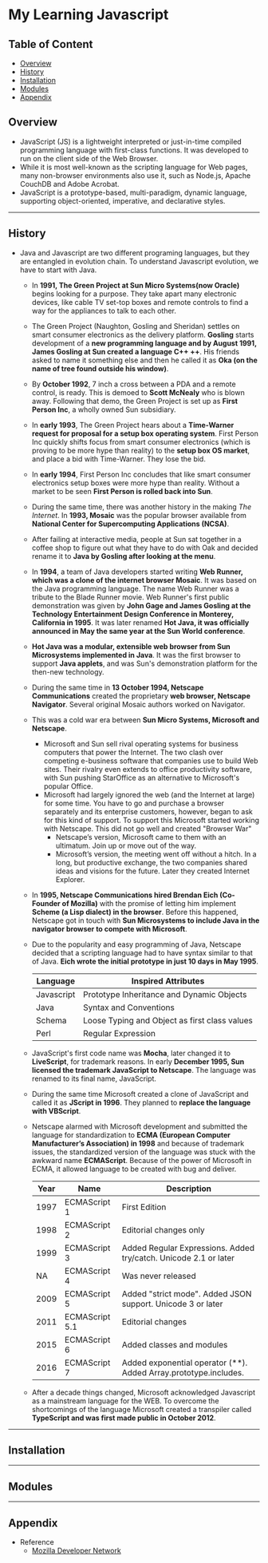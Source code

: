 # My Learning Javascript
## Table of Content
- [Overview](#Overview)
- [History](#History)
- [Installation](#Installation)
- [Modules](#Modules)
- [Appendix](#Appendix)

## Overview
- JavaScript (JS) is a lightweight interpreted or just-in-time compiled programming language with first-class functions. It was developed to run on the client side of the Web Browser.
- While it is most well-known as the scripting language for Web pages, many non-browser environments also use it, such as Node.js, Apache CouchDB and Adobe Acrobat.
- JavaScript is a prototype-based, multi-paradigm, dynamic language, supporting object-oriented, imperative, and declarative styles.
---
## History
- Java and Javascript are two different programing languages, but they are entangled in evolution chain. To understand Javascript evolution, we have to start with Java.
    - In **1991, The Green Project at Sun Micro Systems(now Oracle)** begins looking for a purpose. They take apart many electronic devices, like cable TV set-top boxes and remote controls to find a way for the appliances to talk to each other.
    - The Green Project (Naughton, Gosling and Sheridan) settles on smart consumer electronics as the delivery platform. **Gosling** starts development of a **new programming language and by August 1991, James Gosling at Sun created a language C++ ++**. His friends asked to name it something else and then he called it as **Oka (on the name of tree found outside his window)**.
    - By **October 1992**, 7 inch a cross between a PDA and a remote control, is ready. This is demoed to **Scott McNealy** who is blown away. Following that demo, the Green Project is set up as **First Person Inc**, a wholly owned Sun subsidiary.
    - In **early 1993**, The Green Project hears about a **Time-Warner request for proposal for a setup box operating system**. First Person Inc quickly shifts focus from smart consumer electronics (which is proving to be more hype than reality) to the **setup box OS market**, and place a bid with Time-Warner. They lose the bid.
    - In **early 1994**, First Person Inc concludes that like smart consumer electronics setup boxes were more hype than reality. Without a market to be seen **First Person is rolled back into Sun**.
    - During the same time, there was another history in the making *The Internet*. In **1993, Mosaic** was the popular browser available from **National Center for Supercomputing Applications (NCSA)**.
    - After failing at interactive media, people at Sun sat together in a coffee shop to figure out what they have to do with Oak and decided rename it to **Java by Gosling after looking at the menu**.
    - In **1994**, a team of Java developers started writing **Web Runner, which was a clone of the internet browser Mosaic**. It was based on the Java programming language. The name Web Runner was a tribute to the Blade Runner movie. Web Runner's first public demonstration was given by **John Gage and James Gosling at the Technology Entertainment Design Conference in Monterey, California in 1995**. It was later renamed **Hot Java, it was officially announced in May the same year at the Sun World conference**.
    - **Hot Java was a modular, extensible web browser from Sun Microsystems implemented in Java**. It was the first browser to support **Java applets**, and was Sun's demonstration platform for the then-new technology.
    - During the same time in **13 October 1994, Netscape Communications** created the proprietary **web browser, Netscape Navigator**. Several original Mosaic authors worked on Navigator.
    - This was a cold war era between **Sun Micro Systems, Microsoft and Netscape**. 
        - Microsoft and Sun sell rival operating systems for business computers that power the Internet. The two clash over competing e-business software that companies use to build Web sites. Their rivalry even extends to office productivity software, with Sun pushing StarOffice as an alternative to Microsoft's popular Office.
        - Microsoft had largely ignored the web (and the Internet at large) for some time. You have to go and purchase a browser separately and its enterprise customers, however, began to ask for this kind of support. To support this Microsoft started working with Netscape. This did not go well and created "Browser War"
            - Netscape’s version, Microsoft came to them with an ultimatum. Join up or move out of the way.
            - Microsoft’s version, the meeting went off without a hitch. In a long, but productive exchange, the two companies shared ideas and visions for the future. Later they created Internet Explorer. 
    - In **1995, Netscape Communications hired Brendan Eich (Co-Founder of Mozilla)** with the promise of letting him implement **Scheme (a Lisp dialect) in the browser**. Before this happened, Netscape got in touch with **Sun Microsystems to include Java in the navigator browser to compete with Microsoft**.
    - Due to the popularity and easy programming of Java, Netscape decided that a scripting language had to have syntax similar to that of Java. **Eich wrote the initial prototype in just 10 days in May 1995**.

        Language | Inspired Attributes
        --- | ---   
        Javascript | Prototype Inheritance and Dynamic Objects
        Java | Syntax and Conventions
        Schema | Loose Typing and Object as first class values
        Perl | Regular Expression

    - JavaScript's first code name was **Mocha**, later changed it to **LiveScript**, for trademark reasons. In early **December 1995, Sun licensed the trademark JavaScript to Netscape**. The language was renamed to its final name, JavaScript.
    - During the same time Microsoft created a clone of JavaScript and called it as **JScript in 1996**. They planned to **replace the language with VBScript**.
    - Netscape alarmed with Microsoft development and submitted the language for standardization to **ECMA (European Computer Manufacturer’s Association) in 1998** and because of trademark issues, the standardized version of the language was stuck with the awkward name **ECMAScript**. Because of the power of Microsoft in ECMA, it allowed language to be created with bug and deliver. 

        Year | Name | Description
        --- | --- | ---
        1997 | ECMAScript 1 | First Edition
        1998 | ECMAScript 2 | Editorial changes only
        1999 | ECMAScript 3 | Added Regular Expressions. Added try/catch. Unicode 2.1 or later
        NA| ECMAScript 4 | Was never released
        2009 | ECMAScript 5 | Added "strict mode". Added JSON support. Unicode 3 or later
        2011 | ECMAScript 5.1 | Editorial changes
        2015 | ECMAScript 6 | Added classes and modules
        2016 | ECMAScript 7 | Added exponential operator (**). Added Array.prototype.includes.
    
    - After a decade things changed, Microsoft acknowledged Javascript as a mainstream language for the WEB. To overcome the shortcomings of the language Microsoft created a transpiler called **TypeScript and was first made public in October 2012**. 

---
## Installation

---
## Modules

---
## Appendix
- Reference
    - [Mozilla Developer Network](https://developer.mozilla.org/en-US/)